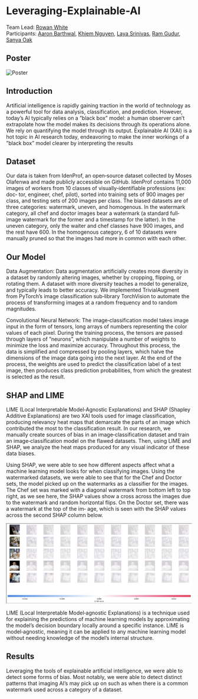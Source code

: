 # Leveraging-Explainable-AI

Team Lead: [Rowan White]()  
Participants: [Aaron Barthwal](), [Khiem Nguyen](https://kotonari.design/), [Laya Srinivas](), [Ram Gudur](), [Sanya Oak]()

## Poster
![Poster](./Poster.png)

## Introduction
Artificial intelligence is rapidly gaining traction in the world of technology as a powerful tool for data analysis, classification, and prediction. However, today’s AI typically relies on a ”black box” model: a human observer can’t extrapolate how the model makes its decisions through its operations alone. We rely on quantifying the model through its output. Explainable AI (XAI) is a hot topic in AI research today, endeavoring to make the inner workings of a ”black box” model clearer by interpreting the results

## Dataset
Our data is taken from IdenProf, an open‐source dataset collected by Moses Olafenwa and made publicly accessible on GitHub. IdenProf contains 11,000 images of workers from 10 classes of visually‐identifiable professions (ex: doc‐ tor, engineer, chef, pilot), sorted into training sets of 900 images per class, and testing sets of 200 images per class. The biased datasets are of three categories: watermark, uneven, and homogenous. In the watermark category, all chef and doctor images bear a watermark (a standard full‐image watermark for the former and a timestamp for the latter). In the uneven category, only the waiter and chef classes have 900 images, and the rest have 600. In the homogenous category, 6 of 10 datasets were manually pruned so that the images had more in common with each other.

## Our Model
Data Augmentation: Data augmentation artificially creates more diversity in a dataset by randomly altering images, whether by cropping, flipping, or rotating them. A dataset with more diversity teaches a model to generalize, and typically leads to better accuracy. We implemented TrivialAugment from PyTorch’s image classification sub‐library TorchVision to automate the process of transforming images at a random frequency and to random magnitudes.

Convolutional Neural Network: The image‐classification model takes image input in the form of tensors, long arrays of numbers representing the color values of each pixel. During the training process, the tensors are passed through layers of ”neurons”, which manipulate a number of weights to minimize the loss and maximize accuracy. Throughout this process, the data is simplified and compressed by pooling layers, which halve the dimensions of the image data going into the next layer. At the end of the process, the weights are used to predict the classification label of a test image, then produces class prediction probabilities, from which the greatest is selected as the result.

## SHAP and LIME
LIME (Local Interpretable Model‐Agnostic Explanations) and SHAP (Shapley Additive Explanations) are two XAI tools used for image classification, producing relevancy heat maps that demarcate the parts of an image which contributed the most to the classification result. In our research, we manually create sources of bias in an image‐classification dataset and train an image‐classification model on the flawed datasets. Then, using LIME and SHAP, we analyze the heat maps produced for any visual indicator of these data biases.

Using SHAP, we were able to see how different aspects affect what a machine learning model looks for when classifying images. Using the watermarked datasets, we were able to see that for the Chef and Doctor sets, the model picked up on the watermarks as a classifier for the images. The Chef set was marked with a diagonal watermark from bottom left to top right, as we see here, the SHAP values show a cross across the images due to the watermark and random horizontal flips. On the Doctor set, there was a watermark at the top of the im‐ age, which is seen with the SHAP values across the second SHAP column below.

![SHAP image](./SHAP.png)

LIME (Local Interpretable Model‐agnostic Explanations) is a technique used for explaining the predictions of machine learning models by approximating the model’s decision boundary locally around a specific instance. LIME is model‐agnostic, meaning it can be applied to any machine learning model without needing knowledge of the model’s internal structure.

## Results
Leveraging the tools of explainable artificial intelligence, we were able to detect some forms of bias. Most notably, we were able to detect distinct patterns that imaging AI’s may pick up on such as when there is a common watermark used across a category of a dataset.
